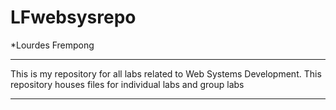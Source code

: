 # LFwebsysrepo
*Lourdes Frempong
_____________________________________________________________

This is my repository for all labs related
to Web Systems Development. This repository houses files 
for individual labs and group labs

_____________________________________________________________
